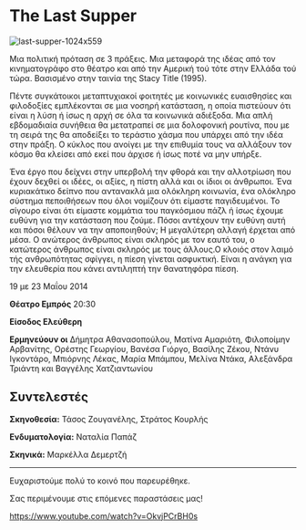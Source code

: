 # The Last Supper

![last-supper-1024x559](https://github.com/theatrikiopa/theatrikiopa.eu/assets/16403754/a7b8481b-298c-477b-bca1-41a188c7b154)

Μια πολιτική πρόταση σε 3 πράξεις. Μια μεταφορά της ιδέας από τον κινηματογράφο στο θέατρο και από την Αμερική τού τότε στην Ελλάδα τού τώρα. Βασισμένο στην ταινία της Stacy Title (1995).

Πέντε συγκάτοικοι μεταπτυχιακοί φοιτητές με κοινωνικές ευαισθησίες και φιλοδοξίες εμπλέκονται σε μια νοσηρή κατάσταση, η οποία πιστεύουν ότι είναι η λύση ή ίσως η αρχή σε όλα τα κοινωνικά αδιέξοδα. Μια απλή εβδομαδιαία συνήθεια θα μετατραπεί σε μια δολοφονική ρουτίνα, που με τη σειρά της θα αποδείξει το τεράστιο χάσμα που υπάρχει από την ιδέα στην πράξη. Ο κύκλος που ανοίγει με την επιθυμία τους να αλλάξουν τον κόσμο θα κλείσει από εκεί που άρχισε ή ίσως ποτέ να μην υπήρξε.

Ένα έργο που δείχνει στην υπερβολή την φθορά και την αλλοτρίωση που έχουν δεχθεί οι ιδέες, οι αξίες, η πίστη αλλά και οι ίδιοι οι άνθρωποι. Ένα κυριακάτικο δείπνο που αντανακλά μια ολόκληρη κοινωνία, ένα ολόκληρο σύστημα πεποιθήσεων που όλοι νομίζουν ότι είμαστε παγιδευμένοι. Το σίγουρο είναι ότι είμαστε κομμάτια του παγκόσμιου πάζλ ή ίσως έχουμε ευθύνη για την κατάσταση που ζούμε. Πόσοι αντέχουν την ευθύνη αυτή και πόσοι θέλουν να την αποποιηθούν; Η μεγαλύτερη αλλαγή έρχεται από μέσα. Ο ανώτερος άνθρωπος είναι σκληρός με τον εαυτό του, ο κατώτερος άνθρωπος είναι σκληρός με τους άλλους.Ο κλοιός στον λαιμό τής ανθρωπότητας σφίγγει, η πίεση γίνεται ασφυκτική. Είναι η ανάγκη για την ελευθερία που κάνει αντιληπτή την θανατηφόρα πίεση.

19 με 23 Μαΐου 2014

**Θέατρο Εμπρός** 20:30

**Είσοδος Ελεύθερη**

**Ερμηνεύουν οι**
Δήμητρα Αθανασοπούλου, Ματίνα Αμαριότη, Φιλοποίμην Αρβανίτης, Ορέστης Γεωργίου, Βανέσα Γιόργο, Βασίλης Ζέκου, Ντάνυ Ιγκοντάρο, Μπιόρνης Λέκας, Μαρία Μπάμπου, Μελίνα Ντάκα, Αλεξάνδρα Τριάντη και Βαγγέλης Χατζιαντωνίου

## Συντελεστές
**Σκηνοθεσία:** Τάσος Ζουγανέλης, Στράτος Κουρλής

**Ενδυματολογία:** Ναταλία Παπάζ

**Σκηνικά:** Μαρκέλλα Δεμερτζή

***

Ευχαριστούμε πολύ το κοινό που παρευρέθηκε.

Σας περιμένουμε στις επόμενες παραστάσεις μας!

https://www.youtube.com/watch?v=OkvjPCrBH0s
